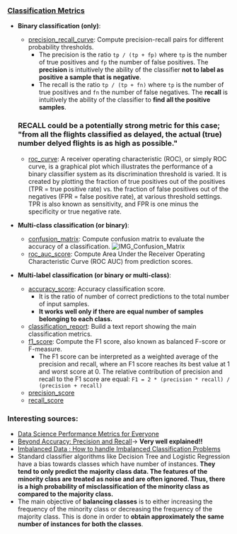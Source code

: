 ### [Classification Metrics](https://scikit-learn.org/stable/modules/model_evaluation.html#classification-metrics)

- **Binary classification (only)**:
    - [precision_recall_curve](https://scikit-learn.org/stable/modules/generated/sklearn.metrics.precision_recall_curve.html#sklearn.metrics.precision_recall_curve): Compute precision-recall pairs for different probability thresholds.
        - The precision is the ratio `tp / (tp + fp)` where `tp` is the number of true positives and `fp` the number of false positives. The **precision** is intuitively the ability of the classifier **not to label as positive a sample that is negative**.
        - The recall is the ratio `tp / (tp + fn)` where `tp` is the number of true positives and `fn` the number of false negatives. The **recall** is intuitively the ability of the classifier to **find all the positive samples**.

    ### RECALL could be a potentially strong metric for this case; "from all the flights classified as delayed, the actual (true) number delyed flights is as high as possible."

    - [roc_curve](https://scikit-learn.org/stable/modules/generated/sklearn.metrics.roc_curve.html#sklearn.metrics.roc_curve): A receiver operating characteristic (ROC), or simply ROC curve, is a graphical plot which illustrates the performance of a binary classifier system as its discrimination threshold is varied. It is created by plotting the fraction of true positives out of the positives (TPR = true positive rate) vs. the fraction of false positives out of the negatives (FPR = false positive rate), at various threshold settings. TPR is also known as sensitivity, and FPR is one minus the specificity or true negative rate.
        
- **Multi-class classification (or binary)**:
    - [confusion_matrix](https://scikit-learn.org/stable/modules/generated/sklearn.metrics.confusion_matrix.html#sklearn.metrics.confusion_matrix): Compute confusion matrix to evaluate the accuracy of a classification.
    ![IMG_Confusion_Matrix](https://scikit-learn.org/stable/_images/sphx_glr_plot_confusion_matrix_0011.png)
    - [roc_auc_score](https://scikit-learn.org/stable/modules/generated/sklearn.metrics.roc_auc_score.html#sklearn.metrics.roc_auc_score): Compute Area Under the Receiver Operating Characteristic Curve (ROC AUC) from prediction scores.

- **Multi-label classification (or binary or multi-class)**:
    - [accuracy_score](https://scikit-learn.org/stable/modules/generated/sklearn.metrics.accuracy_score.html#sklearn.metrics.accuracy_score): Accuracy classification score.
        - It is the ratio of number of correct predictions to the total number of input samples.
        - **It works well only if there are equal number of samples belonging to each class.**
    - [classification_report](https://scikit-learn.org/stable/modules/generated/sklearn.metrics.classification_report.html#sklearn.metrics.classification_report): Build a text report showing the main classification metrics.
    - [f1_score](https://scikit-learn.org/stable/modules/generated/sklearn.metrics.f1_score.html#sklearn.metrics.f1_score): Compute the F1 score, also known as balanced F-score or F-measure.
        - The F1 score can be interpreted as a weighted average of the precision and recall, where an F1 score reaches its best value at 1 and worst score at 0. The relative contribution of precision and recall to the F1 score are equal: `F1 = 2 * (precision * recall) / (precision + recall)`
    - [precision_score](https://scikit-learn.org/stable/modules/generated/sklearn.metrics.precision_score.html#sklearn.metrics.precision_score)
    - [recall_score](https://scikit-learn.org/stable/modules/generated/sklearn.metrics.recall_score.html#sklearn.metrics.recall_score)
    
    
### Interesting sources:
- [Data Science Performance Metrics for Everyone](https://towardsdatascience.com/data-science-performance-metrics-for-everyone-4d68f4859eef)
- [Beyond Accuracy: Precision and Recall](https://towardsdatascience.com/beyond-accuracy-precision-and-recall-3da06bea9f6c)→ **Very well explained!!**
- [Imbalanced Data : How to handle Imbalanced Classification Problems](https://www.analyticsvidhya.com/blog/2017/03/imbalanced-data-classification/)
 - Standard classifier algorithms like Decision Tree and Logistic Regression have a bias towards classes which have number of instances. **They tend to only predict the majority class data. The features of the minority class are treated as noise and are often ignored. Thus, there is a high probability of misclassification of the minority class as compared to the majority class.**
 - The main objective of **balancing classes** is to either increasing the frequency of the minority class or decreasing the frequency of the majority class. This is done in order to **obtain approximately the same number of instances for both the classes**.

